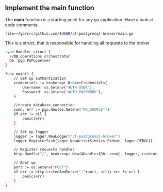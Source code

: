 ## Implement the main function

The **main** function is a starting point for any go application. Have a look at code comments.

``` sh
file=~/go/src/github.com/$USER/cf-postgresql-broker/main.go
```
This is a struct, that is responsible for handling all requests to the broker
```sh
type Handler struct {
  //DB operations orchestrator
  Db *pgp.PGPuppeteer
}
```
```sh
func main() {
	// Set up authentication
	credentials := brokerapi.BrokerCredentials{
		Username: os.Getenv("AUTH_USER"),
		Password: os.Getenv("AUTH_PASSWORD"),
	}

	//create database connection
	conn, err := pgp.New(os.Getenv("PG_SOURCE"))
	if err != nil {
		panic(err)
	}

	// Set up logger
	logger := lager.NewLogger("cf-postgresql-broker")
	logger.RegisterSink(lager.NewWriterSink(os.Stdout, lager.DEBUG))

	// Register requests handler
	http.Handle("/", brokerapi.New(&Handler{Db: conn}, logger, credentials))

	// Boot up
	port := os.Getenv("PORT")
	if err := http.ListenAndServe(":"+port, nil); err != nil {
		panic(err)
	}
}
```

